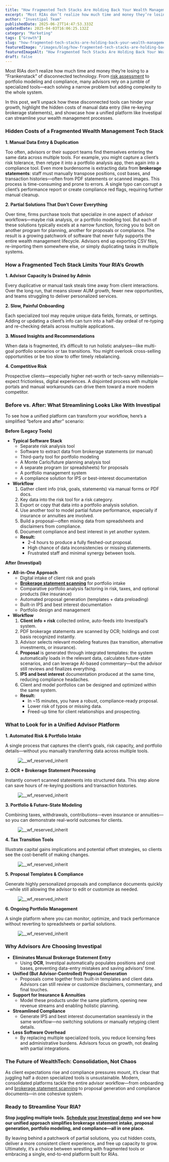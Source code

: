```yaml
---
title: "How Fragmented Tech Stacks Are Holding Back Your Wealth Management Firm"
excerpt: "Most RIAs don’t realize how much time and money they’re losing to a “Frankenstack” of disconnected technology."
author: "Investipal Team"
publishedDate: 2025-06-27T14:47:53.333Z
updatedDate: 2025-04-03T16:06:25.132Z
category: "Marketing"
tags: ["Growth"]
slug: "how-fragmented-tech-stacks-are-holding-back-your-wealth-management-firm"
featuredImage: "/images/blog/how-fragmented-tech-stacks-are-holding-back-your-wealth-management-firm__67e427017d376d221e46d672_Why_20Customer_20Acquisition_20Costs_20Are_20Rising_20for_20Financial_20Advisors_20_And_20What_20To_20Do_20About_20It__20_11_.png"
featuredImageAlt: "How Fragmented Tech Stacks Are Holding Back Your Wealth Management Firm"
draft: false
---
```

<p id="">Most RIAs don’t realize how much time and money they’re losing to a “Frankenstack” of disconnected technology. From <a href="/features/risk-management">risk assessment</a> to portfolio modeling and compliance, many advisors rely on a jumble of specialized tools—each solving a narrow problem but adding complexity to the whole system.</p><p id="">In this post, we’ll unpack how these disconnected tools can hinder your growth, highlight the hidden costs of manual data entry (like re-keying brokerage statements), and showcase how a unified platform like Investipal can streamline your wealth management processes.</p><h3 id="">Hidden Costs of a Fragmented Wealth Management Tech Stack</h3><p id=""><strong id="">1. Manual Data Entry &amp; Duplication</strong></p><p id="">Too often, advisors or their support teams find themselves entering the same data across multiple tools. For example, you might capture a client’s risk tolerance, then retype it into a portfolio analysis app, then again into a compliance tool. Even more burdensome is extracting data from <strong id="">brokerage statements</strong>: staff must manually transpose positions, cost bases, and transaction histories—often from PDF statements or scanned images. This process is time-consuming and prone to errors. A single typo can corrupt a client’s performance report or create compliance red flags, requiring further manual cleanup.</p><p id=""><strong id="">2. Partial Solutions That Don’t Cover Everything</strong></p><p id="">Over time, firms purchase tools that specialize in one aspect of advisor workflows—maybe risk analysis, or a portfolio modeling tool. But each of these solutions typically excels at a narrow function, forcing you to bolt on another program for planning, another for proposals or compliance. The result is a growing patchwork of software that never fully supports the entire wealth management lifecycle. Advisors end up exporting CSV files, re-importing them somewhere else, or simply duplicating tasks in multiple systems.</p><h3 id="">How a Fragmented Tech Stack Limits Your RIA’s Growth</h3><p id=""><strong id="">1. Advisor Capacity Is Drained by Admin</strong></p><p id="">Every duplicative or manual task steals time away from client interactions. Over the long run, that means slower AUM growth, fewer new opportunities, and teams struggling to deliver personalized services.</p><p id=""><strong id="">2. Slow, Painful Onboarding</strong></p><p id="">Each specialized tool may require unique data fields, formats, or settings. Adding or updating a client’s info can turn into a half-day ordeal of re-typing and re-checking details across multiple applications.</p><p id=""><strong id="">3. Missed Insights and Recommendations</strong></p><p id="">When data is fragmented, it’s difficult to run holistic analyses—like multi-goal portfolio scenarios or tax transitions. You might overlook cross-selling opportunities or be too slow to offer timely rebalancing.</p><p id=""><strong id="">4. Competitive Risk</strong></p><p id="">Prospective clients—especially higher net-worth or tech-savvy millennials—expect frictionless, digital experiences. A disjointed process with multiple portals and manual workarounds can drive them toward a more modern competitor.</p><h3 id="">Before vs. After: What Streamlining Looks Like With Investipal</h3><p id="">To see how a unified platform can transform your workflow, here’s a simplified “before and after” scenario:</p><p id=""><strong id="">Before (Legacy Tools)</strong></p><ul id=""><li id=""><strong id="">Typical Software Stack</strong><ul id=""><li id="">Separate risk analysis tool</li><li id="">Software to extract data from brokerage statements (or manual)</li><li id="">Third-party tool for portfolio modeling</li><li id="">A Monte Carlo/future planning analysis tool</li><li id="">A separate program (or spreadsheets) for proposals</li><li id="">A portfolio management system</li><li id="">A compliance solution for IPS or best-interest documentation</li></ul></li><li id=""><strong id="">Workflow</strong><ol id=""><li id="">Gather client info (risk, goals, statements) via manual forms or PDF docs.</li><li id="">Key data into the risk tool for a risk category.</li><li id="">Export or copy that data into a portfolio analysis solution.</li><li id="">Use another tool to model partial future performance, especially if insurance or annuities are involved.</li><li id="">Build a proposal—often mixing data from spreadsheets and disclaimers from compliance.</li><li id="">Document compliance and best interest in yet another system.</li></ol><ul id=""><li id=""><strong id="">Result:</strong><ul id=""><li id="">2–4 hours to produce a fully fleshed-out proposal.</li><li id="">High chance of data inconsistencies or missing statements.</li><li id="">Frustrated staff and minimal synergy between tools.</li></ul></li></ul></li></ul><p id=""><strong id="">After (Investipal)</strong></p><ul id=""><li id=""><strong id="">All-in-One Approach</strong><ul id=""><li id="">Digital intake of client risk and goals</li><li id=""><strong id=""><a href="/features/automated-statement-scanner">Brokerage statement scanning</a></strong> for portfolio intake</li><li id="">Comparative portfolio analysis factoring in risk, taxes, and optional products (like insurance)</li><li id="">Automated proposal generation (templates + data preloading)</li><li id="">Built-in IPS and best interest documentation</li><li id="">Portfolio design and management</li></ul></li><li id=""><strong id="">Workflow</strong><ol id=""><li id=""><strong id="">Client info + risk</strong> collected online, auto-feeds into Investipal’s system.</li><li id="">PDF brokerage statements are scanned by OCR; holdings and cost basis recognized instantly.</li><li id="">Advisor selects relevant modeling features (tax transition, alternative investments, or insurance).</li><li id=""><strong id="">Proposal</strong> is generated through integrated templates: the system automatically loads in the relevant data, calculates future-state scenarios, and can leverage AI-based commentary—but the advisor still reviews and finalizes everything.</li><li id=""><strong id="">IPS and best interest</strong> documentation produced at the same time, reducing compliance headaches.</li><li id="">Client and model portfolios can be designed and optimized within the same system.</li></ol><ul id=""><li id=""><strong id="">Result:</strong><ul id=""><li id="">In ~15 minutes, you have a robust, compliance-ready proposal.</li><li id="">Lower risk of typos or missing data.</li><li id="">Freed-up time for client relationships and prospecting.</li></ul></li></ul></li></ul><h3 id="">What to Look for in a Unified Advisor Platform</h3><p id=""><strong id="">1. Automated Risk &amp; Portfolio Intake</strong></p><p id="">A single process that captures the client’s goals, risk capacity, and portfolio details—without you manually transferring data across multiple tools.</p><figure id="" class="w-richtext-figure-type-image w-richtext-align-fullwidth" style="max-width:2240px" data-rt-type="image" data-rt-align="fullwidth" data-rt-max-width="2240px"><div id=""><img src="/images/blog/how-fragmented-tech-stacks-are-holding-back-your-wealth-management-firm__67e427017d376d221e46d672_Why_20Customer_20Acquisition_20Costs_20Are_20Rising_20for_20Financial_20Advisors_20_And_20What_20To_20Do_20About_20It__20_11_.png" loading="lazy" alt="__wf_reserved_inherit" width="auto" height="auto" id=""></div></figure><p id=""><strong id="">2. OCR + Brokerage Statement Processing</strong></p><p id="">Instantly convert scanned statements into structured data. This step alone can save hours of re-keying positions and transaction histories.</p><figure id="" class="w-richtext-figure-type-image w-richtext-align-fullwidth" style="max-width:2240px" data-rt-type="image" data-rt-align="fullwidth" data-rt-max-width="2240px"><div id=""><img src="/images/blog/how-fragmented-tech-stacks-are-holding-back-your-wealth-management-firm__67c7308908c78582288cb9b1_Why_20Customer_20Acquisition_20Costs_20Are_20Rising_20for_20Financial_20Advisors_20_And_20What_20To_20Do_20About_20It__20_10_.png" loading="lazy" alt="__wf_reserved_inherit" width="auto" height="auto" id=""></div></figure><p id=""><strong id="">3. Portfolio &amp; Future-State Modeling</strong></p><p id="">Combining taxes, withdrawals, contributions—even insurance or annuities—so you can demonstrate real-world outcomes for clients.</p><figure id="" class="w-richtext-figure-type-image w-richtext-align-fullwidth" style="max-width:2240px" data-rt-type="image" data-rt-align="fullwidth" data-rt-max-width="2240px"><div id=""><img src="/images/blog/how-fragmented-tech-stacks-are-holding-back-your-wealth-management-firm__67e4278bd19f14e8eb7677af_Incorporating_20Client_20Parameters_20_18_.png" loading="lazy" alt="__wf_reserved_inherit" width="auto" height="auto" id=""></div></figure><p id=""><strong id="">4. Tax Transition Tools</strong></p><p id="">Illustrate capital gains implications and potential offset strategies, so clients see the cost-benefit of making changes.</p><figure id="" class="w-richtext-figure-type-image w-richtext-align-fullwidth" style="max-width:2240px" data-rt-type="image" data-rt-align="fullwidth" data-rt-max-width="2240px"><div id=""><img src="/images/blog/how-fragmented-tech-stacks-are-holding-back-your-wealth-management-firm__67e427a1831aca86ea64f4d5_Incorporating_20Client_20Parameters_20_19_.png" loading="lazy" alt="__wf_reserved_inherit" width="auto" height="auto" id=""></div></figure><p id=""><strong id="">5. Proposal Templates &amp; Compliance</strong></p><p id="">Generate highly personalized proposals and compliance documents quickly—while still allowing the advisor to edit or customize as needed.</p><figure id="" class="w-richtext-figure-type-image w-richtext-align-fullwidth" style="max-width:2048px" data-rt-type="image" data-rt-align="fullwidth" data-rt-max-width="2048px"><div id=""><img src="/images/blog/how-fragmented-tech-stacks-are-holding-back-your-wealth-management-firm__67d33ff9b13b3e48365fb523_PRIVATE_20WEALTH_20MANAGEMENT.png" loading="lazy" alt="__wf_reserved_inherit" width="auto" height="auto" id=""></div></figure><p id=""><strong id="">6. Ongoing Portfolio Management</strong></p><p id="">A single platform where you can monitor, optimize, and track performance without reverting to spreadsheets or partial solutions.</p><figure id="" class="w-richtext-figure-type-image w-richtext-align-fullwidth" style="max-width:2240px" data-rt-type="image" data-rt-align="fullwidth" data-rt-max-width="2240px"><div id=""><img src="/images/blog/how-fragmented-tech-stacks-are-holding-back-your-wealth-management-firm__67c9c1f947e51f907080f53c_Incorporating_20Client_20Parameters_20_13_.png" loading="lazy" alt="__wf_reserved_inherit" width="auto" height="auto" id=""></div></figure><h3 id="">Why Advisors Are Choosing Investipal</h3><ul id=""><li id=""><strong id="">Eliminates Manual Brokerage Statement Entry</strong><ul id=""><li id="">Using <strong id="">OCR</strong>, Investipal automatically populates positions and cost bases, preventing data-entry mistakes and saving advisors’ time.</li></ul></li><li id=""><strong id="">Unified (But Advisor-Controlled) Proposal Generation</strong><ul id=""><li id="">Proposals come together from built-in templates and client data. Advisors can still review or customize disclaimers, commentary, and final touches.</li></ul></li><li id=""><strong id="">Support for Insurance &amp; Annuities</strong><ul id=""><li id="">Model these products under the same platform, opening new revenue streams and enabling holistic planning.</li></ul></li><li id=""><strong id="">Streamlined Compliance</strong><ul id=""><li id="">Generate IPS and best interest documentation seamlessly in the same workflow—no switching solutions or manually retyping client details.</li></ul></li><li id=""><strong id="">Less Software Overhead</strong><ul id=""><li id="">By replacing multiple specialized tools, you reduce licensing fees and administrative burdens. Advisors focus on growth, not dealing with partial integrations.</li></ul></li></ul><h3 id="">The Future of WealthTech: Consolidation, Not Chaos</h3><p id="">As client expectations rise and compliance pressures mount, it’s clear that juggling half a dozen specialized tools is unsustainable. Modern, consolidated platforms tackle the entire advisor workflow—from onboarding and <a href="/features/automated-statement-scanner">brokerage statement scanning</a> to proposal generation and compliance documents—in one cohesive system.</p><h3 id="">Ready to Streamline Your RIA?</h3><p id=""><strong id="">Stop juggling multiple tools.</strong> <a href="/book-a-demo"><strong id="">Schedule your Investipal demo</strong></a> <strong id="">and see how our unified approach simplifies brokerage statement intake, proposal generation, portfolio modeling, and compliance—all in one place.</strong></p><p id="">By leaving behind a patchwork of partial solutions, you cut hidden costs, deliver a more consistent client experience, and free up capacity to grow. Ultimately, it’s a choice between wrestling with fragmented tools or embracing a single, end-to-end platform built for RIAs.</p>